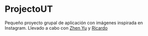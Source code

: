 # ProjectoUT
Pequeño proyecto grupal de aplicación con imágenes inspirada en Instagram. Llevado a cabo con [Zhen Yu](https://github.com/Chino-Manco) y [Ricardo](https://github.com/ricardodr13)

